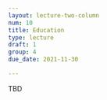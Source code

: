 ```yaml
---
layout: lecture-two-column
num: 10
title: Education
type: lecture
draft: 1
group: 4
due_date: 2021-11-30

---
```

TBD